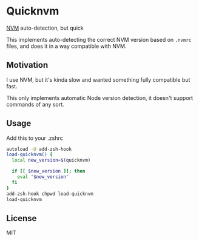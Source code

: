 # Quicknvm
[NVM](https://github.com/nvm-sh/nvm) auto-detection, but quick

This implements auto-detecting the correct NVM version
based on `.nvmrc` files, and does it in a way compatible
with NVM.

## Motivation
I use NVM, but it's kinda slow and wanted something fully
compatible but fast.

This only implements automatic Node version detection, it
doesn't support commands of any sort.

## Usage

Add this to your .zshrc
```sh
autoload -U add-zsh-hook
load-quicknvm() {
  local new_version=$(quicknvm)

  if [[ $new_version ]]; then
    eval "$new_version"
  fi
}
add-zsh-hook chpwd load-quicknvm
load-quicknvm
```

## License
MIT

